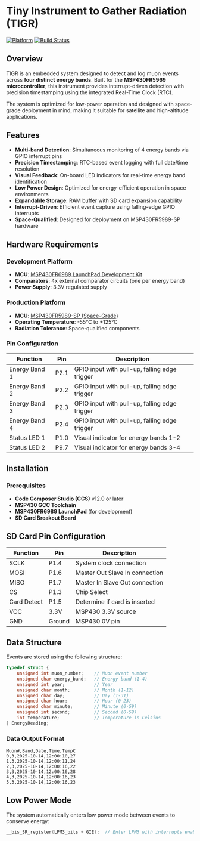 # Tiny Instrument to Gather Radiation (TIGR)

[![Platform](https://img.shields.io/badge/Platform-MSP430-blue.svg)](https://www.ti.com/microcontrollers-mcus-processors/msp430-microcontrollers/overview.html)
[![Build Status](https://img.shields.io/badge/Build-Passing-brightgreen.svg)](#)

## Overview

TIGR is an embedded system designed to detect and log muon events across **four distinct energy bands**. Built for the **MSP430FR5969 microcontroller**, this instrument provides interrupt-driven detection with precision timestamping using the integrated Real-Time Clock (RTC).

The system is optimized for low-power operation and designed with space-grade deployment in mind, making it suitable for satellite and high-altitude applications.

## Features

- **Multi-band Detection**: Simultaneous monitoring of 4 energy bands via GPIO interrupt pins
- **Precision Timestamping**: RTC-based event logging with full date/time resolution
- **Visual Feedback**: On-board LED indicators for real-time energy band identification  
- **Low Power Design**: Optimized for energy-efficient operation in space environments
- **Expandable Storage**: RAM buffer with SD card expansion capability
- **Interrupt-Driven**: Efficient event capture using falling-edge GPIO interrupts
- **Space-Qualified**: Designed for deployment on MSP430FR5989-SP hardware

## Hardware Requirements

### Development Platform
- **MCU**: [MSP430FR6989 LaunchPad Development Kit](https://www.ti.com/tool/MSP-EXP430FR6989)
- **Comparators**: 4x external comparator circuits (one per energy band)
- **Power Supply**: 3.3V regulated supply

### Production Platform  
- **MCU**: [MSP430FR5989-SP (Space-Grade)](https://www.ti.com/product/MSP430FR5989-SP)
- **Operating Temperature**: -55°C to +125°C
- **Radiation Tolerance**: Space-qualified components

### Pin Configuration

| Function | Pin | Description |
|----------|-----|-------------|
| Energy Band 1 | P2.1 | GPIO input with pull-up, falling edge trigger |
| Energy Band 2 | P2.2 | GPIO input with pull-up, falling edge trigger |
| Energy Band 3 | P2.3 | GPIO input with pull-up, falling edge trigger |
| Energy Band 4 | P2.4 | GPIO input with pull-up, falling edge trigger |
| Status LED 1 | P1.0 | Visual indicator for energy bands 1-2 |
| Status LED 2 | P9.7 | Visual indicator for energy bands 3-4 |

## Installation

### Prerequisites
- **Code Composer Studio (CCS)** v12.0 or later
- **MSP430 GCC Toolchain**
- **MSP430FR6989 LaunchPad** (for development)
- **SD Card Breakout Board**

## SD Card Pin Configuration
| Function | Pin | Description |
|----------|-----|-------------|
| SCLK | P1.4 | System clock connection |
| MOSI | P1.6 | Master Out Slave In connection |
| MISO | P1.7 | Master In Slave Out connection |
| CS | P1.3 | Chip Select |
| Card Detect | P1.5 | Determine if card is inserted |
| VCC | 3.3V | MSP430 3.3V source |
| GND | Ground | MSP430 0V pin |

## Data Structure

Events are stored using the following structure:

```c
typedef struct {
    unsigned int muon_number;    // Muon event number
    unsigned char energy_band;   // Energy band (1-4)
    unsigned int year;           // Year
    unsigned char month;         // Month (1-12)
    unsigned char day;           // Day (1-31)
    unsigned char hour;          // Hour (0-23)
    unsigned char minute;        // Minute (0-59)
    unsigned int second;         // Second (0-59)
    int temperature;             // Temperature in Celsius
} EnergyReading;

```

### Data Output Format

```
Muon#,Band,Date,Time,TempC
0,3,2025-10-14,12:00:10,27
1,3,2025-10-14,12:00:11,24
2,3,2025-10-14,12:00:16,22
3,3,2025-10-14,12:00:16,28
4,3,2025-10-14,12:00:16,23
5,3,2025-10-14,12:00:16,23
```

## Low Power Mode

The system automatically enters low power mode between events to conserve energy:

```c
__bis_SR_register(LPM3_bits + GIE);  // Enter LPM3 with interrupts enabled
```